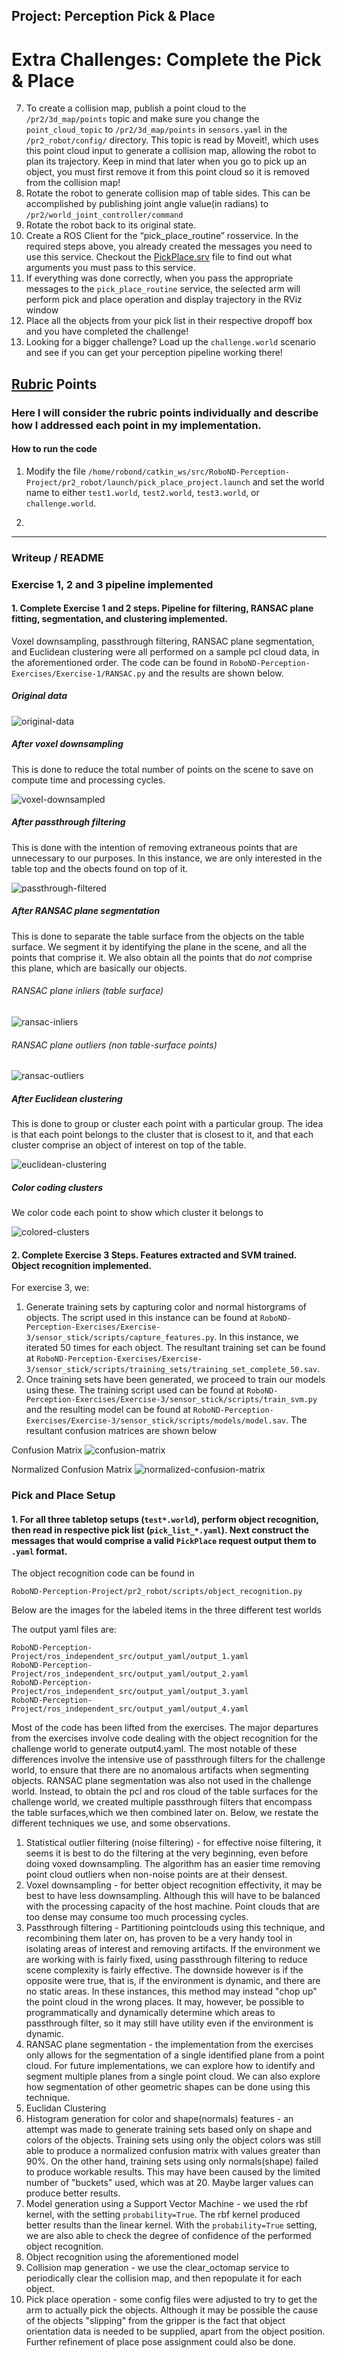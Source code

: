 ## Project: Perception Pick & Place


# Extra Challenges: Complete the Pick & Place
7. To create a collision map, publish a point cloud to the `/pr2/3d_map/points` topic and make sure you change the `point_cloud_topic` to `/pr2/3d_map/points` in `sensors.yaml` in the `/pr2_robot/config/` directory. This topic is read by Moveit!, which uses this point cloud input to generate a collision map, allowing the robot to plan its trajectory.  Keep in mind that later when you go to pick up an object, you must first remove it from this point cloud so it is removed from the collision map!
8. Rotate the robot to generate collision map of table sides. This can be accomplished by publishing joint angle value(in radians) to `/pr2/world_joint_controller/command`
9. Rotate the robot back to its original state.
10. Create a ROS Client for the “pick_place_routine” rosservice.  In the required steps above, you already created the messages you need to use this service. Checkout the [PickPlace.srv](https://github.com/udacity/RoboND-Perception-Project/tree/master/pr2_robot/srv) file to find out what arguments you must pass to this service.
11. If everything was done correctly, when you pass the appropriate messages to the `pick_place_routine` service, the selected arm will perform pick and place operation and display trajectory in the RViz window
12. Place all the objects from your pick list in their respective dropoff box and you have completed the challenge!
13. Looking for a bigger challenge?  Load up the `challenge.world` scenario and see if you can get your perception pipeline working there!

## [Rubric](https://review.udacity.com/#!/rubrics/1067/view) Points
### Here I will consider the rubric points individually and describe how I addressed each point in my implementation.  


#### How to run the code
1. Modify the file `/home/robond/catkin_ws/src/RoboND-Perception-Project/pr2_robot/launch/pick_place_project.launch` and set the world name to either `test1.world`, `test2.world`, `test3.world`, or `challenge.world`.

2. 




---
### Writeup / README

### Exercise 1, 2 and 3 pipeline implemented
#### 1. Complete Exercise 1 and 2 steps. Pipeline for filtering, RANSAC plane fitting, segmentation, and clustering implemented.

Voxel downsampling, passthrough filtering, RANSAC plane segmentation, and Euclidean clustering were all performed on a 
sample pcl cloud data, in the aforementioned order.  The code can be found in 
```RoboND-Perception-Exercises/Exercise-1/RANSAC.py``` and the results are shown below. 

##### Original data

![original-data](./images/ex1/tabletop.png)

##### After voxel downsampling
This is done to reduce the total number of points on the scene to save on compute time and processing cycles.

![voxel-downsampled](./images/ex1/voxel_downsampled.png)


##### After passthrough filtering
This is done with the intention of removing extraneous points that are unnecessary to our purposes.  In this instance, 
we are only interested in the table top and the obects found on top of it. 

![passthrough-filtered](./images/ex1/passthrough_filtered.png)


##### After RANSAC plane segmentation
This is done to separate the table surface from the objects on the table surface.  We segment it by identifying the 
plane in the scene, and all the points that comprise it.  We also obtain all the points that do _not_ comprise this 
plane, which are basically our objects.

###### RANSAC plane inliers (table surface)

![ransac-inliers](./images/ex1/RANSAC_inliers.png)

###### RANSAC plane outliers (non table-surface points)

![ransac-outliers](./images/ex1/RANSAC_outliers.png)

##### After Euclidean clustering
This is done to group or cluster each point with a particular group.  The idea is that each point belongs to the cluster
that is closest to it, and that each cluster comprise an object of interest on top of the table.

![euclidean-clustering](./images/ex1/euclid.png)


##### Color coding clusters
We color code each point to show which cluster it belongs to

![colored-clusters](./images/ex1/cluster.png)


#### 2. Complete Exercise 3 Steps.  Features extracted and SVM trained.  Object recognition implemented.
For exercise 3, we: 
1. Generate training sets by capturing color and normal historgrams of objects.  The script used in this instance can be
found at `RoboND-Perception-Exercises/Exercise-3/sensor_stick/scripts/capture_features.py`. In this instance, we 
iterated 50 times for each object. The resultant training set can be found at 
`RoboND-Perception-Exercises/Exercise-3/sensor_stick/scripts/training_sets/training_set_complete_50.sav`. 
2. Once training sets have been generated, we proceed to train our models using these.  The training script used can be 
found at `RoboND-Perception-Exercises/Exercise-3/sensor_stick/scripts/train_svm.py` and the resulting model can be found 
at `RoboND-Perception-Exercises/Exercise-3/sensor_stick/scripts/models/model.sav`. The resultant confusion matrices are 
shown below

Confusion Matrix
![confusion-matrix](./images/ex3/Figure_1.png)

Normalized Confusion Matrix
![normalized-confusion-matrix](./images/ex3/Figure_2.png)


### Pick and Place Setup

#### 1. For all three tabletop setups (`test*.world`), perform object recognition, then read in respective pick list (`pick_list_*.yaml`). Next construct the messages that would comprise a valid `PickPlace` request output them to `.yaml` format.

The object recognition code can be found in
```
RoboND-Perception-Project/pr2_robot/scripts/object_recognition.py
```

Below are the images for the labeled items in the three different test worlds


The output yaml files are:

```
RoboND-Perception-Project/ros_independent_src/output_yaml/output_1.yaml
RoboND-Perception-Project/ros_independent_src/output_yaml/output_2.yaml
RoboND-Perception-Project/ros_independent_src/output_yaml/output_3.yaml
RoboND-Perception-Project/ros_independent_src/output_yaml/output_4.yaml
```

Most of the code has been lifted from the exercises.  The major departures from the exercises involve code dealing with the object recognition for the challenge world to generate output4.yaml.  The most notable of these differences involve the intensive use of passthrough filters for the challenge world, to ensure that there are no anomalous artifacts when segmenting objects. RANSAC plane segmentation was also not used in the challenge world. Instead, to obtain the pcl and ros cloud of the table surfaces for the challenge world, we created multiple passthrough filters that encompass the table surfaces,which we then combined later on. Below, we restate the different techniques we use, and some observations.  

1. Statistical outlier filtering (noise filtering) - for effective noise filtering, it seems it is best to do the filtering at the very beginning, even before doing voxed downsampling.  The algorithm has an easier time removing point cloud outliers when non-noise points are at their densest.
2. Voxel downsampling - for better object recognition effectivity, it may be best to have less downsampling. Although this will have to be balanced with the processing capacity of the host machine.  Point clouds that are too dense may consume too much processing cycles.
3. Passthrough filtering - Partitioning pointclouds using this technique, and recombining them later on, has proven to be a very handy tool in isolating areas of interest and removing artifacts. If the environment we are working with is fairly fixed, using passthrough filtering to reduce scene complexity is fairly effective.  The downside however is if the opposite were true, that is, if the environment is dynamic, and there are no static areas. In these instances, this method may instead "chop up" the point cloud in the wrong places. It may, however, be possible to programmatically and dynamically determine which areas to passthrough filter, so it may still have utility even if the environment is dynamic. 
4. RANSAC plane segmentation - the implementation from the exercises only allows for the segmentation of a single identified plane from a point cloud. For future implementations, we can explore how to identify and segment multiple planes from a single point cloud. We can also explore how segmentation of other geometric shapes can be done using this technique.
5. Euclidan Clustering
6. Histogram generation for color and shape(normals) features - an attempt was made to generate training sets based only on shape and colors of the objects.  Training sets using only the object colors was still able to produce a normalized confusion matrix with values greater than 90%.  On the other hand, training sets using only normals(shape) failed to produce workable results. This may have been caused by the limited number of "buckets" used, which was at 20.  Maybe larger values can produce better results.
7. Model generation using a Support Vector Machine - we used the rbf kernel, with the setting `probability=True`. The rbf kernel produced better results than the linear kernel.  With the `probability=True` setting, we are also able to check the degree of confidence of the performed object recognition.
8. Object recognition using the aforementioned model
9. Collision map generation - we use the clear_octomap service to periodically clear the collision map, and then repopulate it for each object.
10. Pick place operation - some config files were adjusted to try to get the arm to actually pick the objects.  Although it may be possible the cause of the objects "slipping" from the gripper is the fact that object orientation data is needed to be supplied, apart from the object position. Further refinement of place pose assignment could also be done.